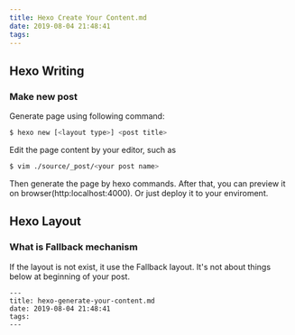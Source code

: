 ```yaml
---
title: Hexo Create Your Content.md
date: 2019-08-04 21:48:41
tags:
---
```

## Hexo Writing
### Make new post
Generate page using following command:
```bash
$ hexo new [<layout type>] <post title> 
```
Edit the page content by your editor, such as
```bash
$ vim ./source/_post/<your post name>
```
Then generate the page by hexo commands.
After that, you can preview it on browser(http:localhost:4000).
Or just deploy it to your enviroment.

## Hexo Layout
### What is Fallback mechanism
If the layout is not exist, it use the Fallback layout.
It's not about things below at beginning of your post.
```
---
title: hexo-generate-your-content.md
date: 2019-08-04 21:48:41
tags:
---

```


